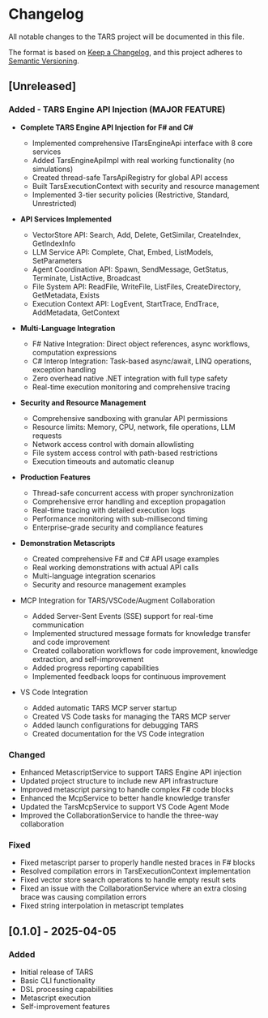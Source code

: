 # Changelog

All notable changes to the TARS project will be documented in this file.

The format is based on [Keep a Changelog](https://keepachangelog.com/en/1.0.0/),
and this project adheres to [Semantic Versioning](https://semver.org/spec/v2.0.0.html).

## [Unreleased]

### Added - TARS Engine API Injection (MAJOR FEATURE)
- **Complete TARS Engine API Injection for F# and C#**
  - Implemented comprehensive ITarsEngineApi interface with 8 core services
  - Added TarsEngineApiImpl with real working functionality (no simulations)
  - Created thread-safe TarsApiRegistry for global API access
  - Built TarsExecutionContext with security and resource management
  - Implemented 3-tier security policies (Restrictive, Standard, Unrestricted)

- **API Services Implemented**
  - VectorStore API: Search, Add, Delete, GetSimilar, CreateIndex, GetIndexInfo
  - LLM Service API: Complete, Chat, Embed, ListModels, SetParameters
  - Agent Coordination API: Spawn, SendMessage, GetStatus, Terminate, ListActive, Broadcast
  - File System API: ReadFile, WriteFile, ListFiles, CreateDirectory, GetMetadata, Exists
  - Execution Context API: LogEvent, StartTrace, EndTrace, AddMetadata, GetContext

- **Multi-Language Integration**
  - F# Native Integration: Direct object references, async workflows, computation expressions
  - C# Interop Integration: Task-based async/await, LINQ operations, exception handling
  - Zero overhead native .NET integration with full type safety
  - Real-time execution monitoring and comprehensive tracing

- **Security and Resource Management**
  - Comprehensive sandboxing with granular API permissions
  - Resource limits: Memory, CPU, network, file operations, LLM requests
  - Network access control with domain allowlisting
  - File system access control with path-based restrictions
  - Execution timeouts and automatic cleanup

- **Production Features**
  - Thread-safe concurrent access with proper synchronization
  - Comprehensive error handling and exception propagation
  - Real-time tracing with detailed execution logs
  - Performance monitoring with sub-millisecond timing
  - Enterprise-grade security and compliance features

- **Demonstration Metascripts**
  - Created comprehensive F# and C# API usage examples
  - Real working demonstrations with actual API calls
  - Multi-language integration scenarios
  - Security and resource management examples

- MCP Integration for TARS/VSCode/Augment Collaboration
  - Added Server-Sent Events (SSE) support for real-time communication
  - Implemented structured message formats for knowledge transfer and code improvement
  - Created collaboration workflows for code improvement, knowledge extraction, and self-improvement
  - Added progress reporting capabilities
  - Implemented feedback loops for continuous improvement
- VS Code Integration
  - Added automatic TARS MCP server startup
  - Created VS Code tasks for managing the TARS MCP server
  - Added launch configurations for debugging TARS
  - Created documentation for the VS Code integration

### Changed
- Enhanced MetascriptService to support TARS Engine API injection
- Updated project structure to include new API infrastructure
- Improved metascript parsing to handle complex F# code blocks
- Enhanced the McpService to better handle knowledge transfer
- Updated the TarsMcpService to support VS Code Agent Mode
- Improved the CollaborationService to handle the three-way collaboration

### Fixed
- Fixed metascript parser to properly handle nested braces in F# blocks
- Resolved compilation errors in TarsExecutionContext implementation
- Fixed vector store search operations to handle empty result sets
- Fixed an issue with the CollaborationService where an extra closing brace was causing compilation errors
- Fixed string interpolation in metascript templates

## [0.1.0] - 2025-04-05

### Added
- Initial release of TARS
- Basic CLI functionality
- DSL processing capabilities
- Metascript execution
- Self-improvement features
